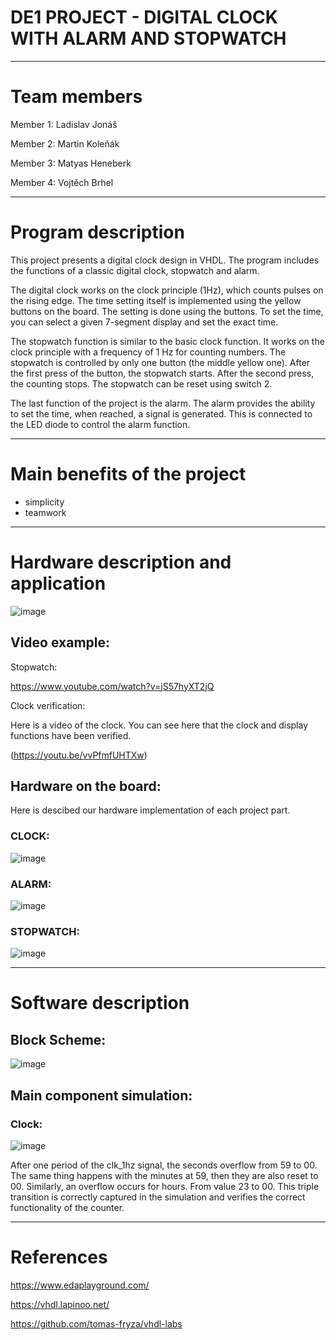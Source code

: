 # DE1 PROJECT - DIGITAL CLOCK WITH ALARM AND STOPWATCH
________________________________________________
# Team members

Member 1: Ladislav Jonáš

Member 2: Martin Koleňák

Member 3: Matyas Heneberk

Member 4: Vojtěch Brhel
________________________________________________

# Program description

This project presents a digital clock design in VHDL. The program includes the functions of a classic digital clock, stopwatch and alarm. 

The digital clock works on the clock principle (1Hz), which counts pulses on the rising edge. The time setting itself is implemented using the yellow buttons on the board. The setting is done using the buttons. To set the time, you can select a given 7-segment display and set the exact time.

The stopwatch function is similar to the basic clock function. It works on the clock principle with a frequency of 1 Hz for counting numbers. The stopwatch is controlled by only one button (the middle yellow one). After the first press of the button, the stopwatch starts. After the second press, the counting stops. The stopwatch can be reset using switch 2.

The last function of the project is the alarm. The alarm provides the ability to set the time, when reached, a signal is generated. This is connected to the LED diode to control the alarm function.
  
________________________________________________

# Main benefits of the project

- simplicity
- teamwork

________________________________________________


# Hardware description and application


![image](https://github.com/user-attachments/assets/401f521a-6167-409a-97fc-6b2983f5d2f4)



## Video example:

Stopwatch:

https://www.youtube.com/watch?v=jS57hyXT2jQ

Clock verification:

Here is a video of the clock. You can see here that the clock and display functions have been verified.

(https://youtu.be/vvPfmfUHTXw)


## Hardware on the board:

Here is descibed our hardware implementation of each project part. 



### CLOCK:

![image](https://github.com/user-attachments/assets/16890e77-a17b-4454-aa7d-61bd1990a89b)


### ALARM:

![image](https://github.com/user-attachments/assets/788b4b2e-ddad-4721-9b7d-fe0ae90c4b68)


### STOPWATCH:

![image](https://github.com/user-attachments/assets/9c47d99e-c75b-4603-8956-6100cd4f809f)




________________________________________________

# Software description

## Block Scheme:
![image](https://github.com/user-attachments/assets/eb087970-55d7-4c71-9f35-b385362d16a3)

## Main component simulation:

### Clock:

![image](https://github.com/user-attachments/assets/cefaf0c0-360e-49ea-add1-5658e99d4cbf)

After one period of the clk_1hz signal, the seconds overflow from 59 to 00. The same thing happens with the minutes at 59, then they are also reset to 00.
Similarly, an overflow occurs for hours. From value 23 to 00. This triple transition is correctly captured in the simulation and verifies the correct functionality of the counter.














________________________________________________

# References


https://www.edaplayground.com/

https://vhdl.lapinoo.net/

https://github.com/tomas-fryza/vhdl-labs









